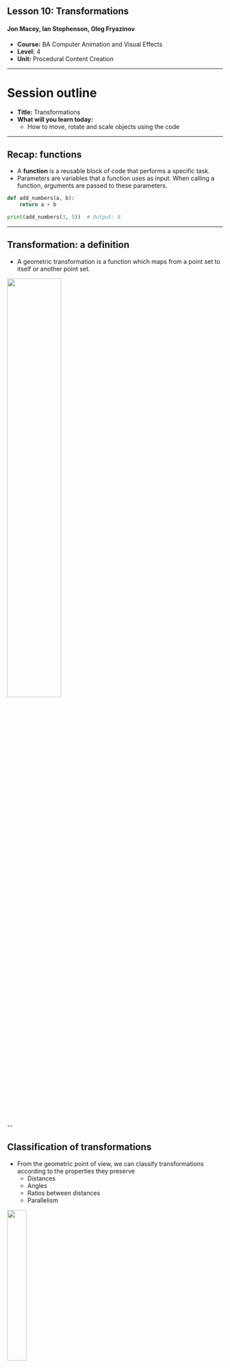 ## Lesson 10: Transformations

#### Jon Macey, Ian Stephenson, Oleg Fryazinov 

- **Course:** BA Computer Animation and Visual Effects
- **Level:** 4 
- **Unit:** Procedural Content Creation

---

# Session outline

- **Title:** Transformations
- **What will you learn today:**
  - How to move, rotate and scale objects using the code

---

## Recap: functions

- A **function** is a reusable block of code that performs a specific task.
- Parameters are variables that a function uses as input. When calling a function, arguments are passed to these parameters.

```python
def add_numbers(a, b):
    return a + b

print(add_numbers(3, 5))  # Output: 8
```

---

## Transformation: a definition

- A geometric transformation is a function which maps from a point set to itself or another point set.

<img style="border: 0;" src="images/3.png" width="50%">

--

## Classification of transformations

- From the geometric point of view, we can classify transformations according to the properties they preserve
  - Distances
  - Angles
  - Ratios between distances
  - Parallelism
  
<img style="border: 0;" src="images/1.png" width="30%">

--

## Affine transformations

- Affine transformation is a transformation that preserves 
  - Collinearity (all points lying on a line initially still lie on a line after transformation)
  - Ratios of distances (the midpoint of a line segment remains the midpoint after transformation)

<img style="border: 0;" src="images/2.png" width="50%">

--

## Affine transformations

- Affine transformations include
  - Translation
  - Rotation
  - Scaling
  - Shear
  - The composition of the transformation above

<img style="border: 0;" src="images/2.png" width="50%">

---

## Preparing the playground

[01_drawbox.py](https://github.com/NCCA/PCCSlides/blob/main/Lecture10/code/01_drawbox.py)

```python
#!/usr/bin/env python3
import math

from PIL import Image, ImageDraw

im = Image.new("RGB", (640, 480), (100, 0, 20))
draw = ImageDraw.Draw(im)
white = (255, 255, 255)
points = [(100, 100), (200, 100), (200, 200), (100, 200), (100, 100)]
draw.line(points, white)
im.show()

```

---

## Translation

- Translation is to move, or parallel shift, a point or points

<img style="border: 0;" src="images/T.png" width="50%">

--

## Translation formula

- Translation is defined by adding an offset:
- $x\prime=x+t_x$
- $y\prime=y+t_y$

<img style="border: 0;" src="images/T2.png" width="50%">

--

#### Translation: Python implementation

[02_translate_box.py](https://github.com/NCCA/PCCSlides/blob/main/Lecture10/code/02_translate_box.py)

```python
#!/usr/bin/env python3
import math
from random import randint

from PIL import Image, ImageDraw


def translate_points(points, dx, dy) -> list:
    new_points = list()
    for p in points:
        new_points.append((p[0] + dx, p[1] + dy))
    return new_points


im = Image.new("RGB", (640, 480), (100, 0, 20))
draw = ImageDraw.Draw(im)
white = (255, 255, 255)
green = (0, 255, 0)
points = [(100, 100), (200, 100), (200, 200), (100, 200), (100, 100)]
draw.line(tuple(points), white)
new_points = translate_points(points, 50, 50)
draw.line(tuple(new_points), green)
im.show()
```

--

#### Translation: Refining Python implementation

[03_translate_box2.py](https://github.com/NCCA/PCCSlides/blob/main/Lecture10/code/03_translate_box2.py)

```python
#!/usr/bin/env python3
from PIL import Image, ImageDraw

def translate_point(point, dx, dy) -> (float, float):  
    # The function moves just one point given the offset
    return (point[0] + dx, point[1] + dy)


def translate_points(points, dx, dy) -> list:  
    # This function moves multiple points with the same offset
    newPoints = list()
    for p in points:
        newPoints.append(translate_point(p, dx, dy))
    return newPoints


im = Image.new("RGB", (640, 480), (100, 0, 20))
canvas = ImageDraw.Draw(im)
white = (255, 255, 255)
red = (255, 0, 0)
yellow = (255, 255, 0)
green = (0, 255, 0)
cyan = (0, 255, 255)
blue = (0, 0, 255)
purple = (255, 0, 255)
rainbow = (red, yellow, green, cyan, blue, purple)
points = [(100, 100), (200, 100), (200, 200), (100, 200), (100, 100)]
tx = 40  # shift for x
ty = 40  # shift for y
for count in range(0, 6):
    canvas.line(points, rainbow[count])
    points = translate_points(points, 40, 40)
im.show()

```

---

## Scaling

- Scaling is a transformation that enlarges or shrinks the objects
  - **Uniform**: The same scaling factor in all directions
  - **Non-uniform**: different scaling factors for different directions
- Scaling is expressed in relation to the origin

<img style="border: 0;" src="images/SU.png" width="20%">
<img style="border: 0;" src="images/SNU.png" width="20%">

--

## Scaling formula

- Scaling is defined by multiplying coordinates by scale factors
- $x\prime=s_x x$
- $y\prime=s_y y$

<img style="border: 0;" src="images/SNU.png" width="30%">

--

#### Scaling: Python implementation

[04_scaling1.py](https://github.com/NCCA/PCCSlides/blob/main/Lecture10/code/04_scaling1.py)

```python
#!/usr/bin/env python3
from PIL import Image, ImageDraw



def scale_point(point, sx, sy) -> (float, float):  
    # The function does non-uniform scaling for a point
    return (point[0] * sx, point[1] * sy)


def scale_points(points, sx, sy) -> list:  
    # The function does non-uniform scaling for a point set
    new_points = list()
    for p in points:
        new_points.append(scale_point(p, sx, sy))
    return new_points


im = Image.new("RGB", (640, 480), (100, 0, 20))
canvas = ImageDraw.Draw(im)
white = (255, 255, 255)
red = (255, 0, 0)
yellow = (255, 255, 0)
green = (0, 255, 0)
cyan = (0, 255, 255)
blue = (0, 0, 255)
purple = (255, 0, 255)
rainbow = (red, yellow, green, cyan, blue, purple)

points = [(100, 100), (200, 100), (200, 200), (100, 200), (100, 100)]
for count in range(0, 6):
    canvas.line( points, rainbow[count])
    points = scale_points(points, 1.1, 1.1)
im.show()
```

---

### Composition of transformations

- A composition of transformations involves 2 or more transformations applied to one shape or point.
- The order in which the transformations were applied often changed the outcome

--

###### Composition of transformations: Python 

[05_compose.py](https://github.com/NCCA/PCCSlides/blob/main/Lecture10/code/05_compose.py)

```python
#!/usr/bin/env python3
from PIL import Image, ImageDraw


def translate_point(point, dx, dy) -> (float, float):
    return (point[0] + dx, point[1] + dy)


def translate_points(points, dx, dy) -> list:
    new_points = list()
    for p in points:
        new_points.append(translate_point(p, dx, dy))
    return new_points


def scale_point(point, sx, sy) -> (float, float):
    return (point[0] * sx, point[1] * sy)


def scale_points(points, sx, sy) -> list:
    new_points = list()
    for p in points:
        new_points.append(scale_point(p, sx, sy))
    return new_points


im = Image.new("RGB", (640, 480), (100, 0, 20))
canvas = ImageDraw.Draw(im)
white = (255, 255, 255)
red = (255, 0, 0)
yellow = (255, 255, 0)
green = (0, 255, 0)
cyan = (0, 255, 255)
blue = (0, 0, 255)
purple = (255, 0, 255)
rainbow = (red, yellow, green, cyan, blue, purple)

points = [(-0.5, -0.5), (0.5, -0.5), (0.5, 0.5), (-0.5, 0.5), (-0.5, -0.5)]

for count in range(0, 6):
    # note if you swap next two lines, you will get a different result
    new_points = scale_points(points, count * 80, count * 80)
    new_points = translate_points(new_points, 320, 240)
    canvas.line( new_points, rainbow[count])
im.show()

```

---

## Rotation

- Rotation is a circular movement of an object around a centre of rotation
- For basic rotation a centre of rotation is the origin
- We will be talking about 2D rotation
<img style="border: 0;" src="images/R1.png" width="30%">

--

## Rotation formula

- Rotation by arbitrary angle in **counter-clockwise direction**
- $ x\prime =x\cos \left(\theta \right)+y\sin \left(\theta \right) $
- $ y\prime =x\sin\left(\theta\right)+y\cos\left(\theta\right) $

<img style="border: 0;" src="images/R2.jpg" width="30%">

--

#### Rotation: Python implementation

[06_rotation.py](https://github.com/NCCA/PCCSlides/blob/main/Lecture10/code/06_rotation)

```python
#!/usr/bin/env python3
import math

from PIL import Image, ImageDraw



def rotate_point(point, theta) -> (float, float):
    return (
        point[0] * math.cos(theta) + point[1] * math.sin(theta),
        -point[0] * math.sin(theta) + point[1] * math.cos(theta),
    )


def rotate_points(points, theta) -> list:
    new_points = list()
    for p in points:
        new_points.append(rotate_point(p, theta))
    return new_points


im = Image.new("RGB", (640, 480), (100, 0, 20))
canvas = ImageDraw.Draw(im)
white = (255, 255, 255)
red = (255, 0, 0)
yellow = (255, 255, 0)
green = (0, 255, 0)
cyan = (0, 255, 255)
blue = (0, 0, 255)
purple = (255, 0, 255)
rainbow = (red, yellow, green, cyan, blue, purple)

points = [(100, 100), (200, 100), (200, 200), (100, 200), (100, 100)]
for count in range(0, 6):
    canvas.line(points, rainbow[count])
    points = rotate_points(points, 0.1)
im.show()
```

---

### Bringing it all together 

[07_scale_trans_rot.py](https://github.com/NCCA/PCCSlides/blob/main/Lecture10/code/07_scale_trans_rot.py)

```python
#!/usr/bin/env python3
import math

from PIL import Image, ImageDraw




def translate_point(point, dx, dy) -> (float, float):
    return (point[0] + dx, point[1] + dy)


def translate_points(points, dx, dy) -> list:
    new_points = list()
    for p in points:
        new_points.append(translate_point(p, dx, dy))
    return new_points


def scale_point(point, sx, sy) -> (float, float):
    return (point[0] * sx, point[1] * sy)


def scale_points(points, sx, sy) -> list:
    new_points = list()
    for p in points:
        new_points.append(scale_point(p, sx, sy))
    return new_points


def roate_point(point, theta) -> (float, float):
    return (
        point[0] * math.cos(theta) + point[1] * math.sin(theta),
        -point[0] * math.sin(theta) + point[1] * math.cos(theta),
    )


def roate_points(points, theta) -> list:
    new_points = list()
    for p in points:
        new_points.append(roate_point(p, theta))
    return new_points


im = Image.new("RGB", (640, 480), (100, 0, 20))
canvas = ImageDraw.Draw(im)
white = (255, 255, 255)
red = (255, 0, 0)
yellow = (255, 255, 0)
green = (0, 255, 0)
cyan = (0, 255, 255)
blue = (0, 0, 255)
purple = (255, 0, 255)
rainbow = (red, yellow, green, cyan, blue, purple)

points = [(-0.5, -0.5), (0.5, -0.5), (0.5, 0.5), (-0.5, 0.5), (-0.5, -0.5)]

for count in range(0, 6):
    new_points = scale_points(points, count * 60, count * 60)
    new_points = roate_points(new_points, (count * 5) / 360.0 * 2 * math.pi)
    new_points = translate_points(new_points, 320, 240)
    canvas.line( new_points, rainbow[count])
im.show()

```

--

### Time to play

[08_wave.py](https://github.com/NCCA/PCCSlides/blob/main/Lecture10/code/08_wave.py)

```python
#!/usr/bin/env python3
import math

from PIL import Image, ImageDraw

def translate_point(point, dx, dy) -> (float, float):
    return (point[0] + dx, point[1] + dy)


def translate_points(points, dx, dy) -> list:
    new_points = list()
    for p in points:
        new_points.append(translate_point(p, dx, dy))
    return new_points


def scale_point(point, sx, sy) -> (float, float):
    return (point[0] * sx, point[1] * sy)


def scale_points(points, sx, sy) -> list:
    new_points = list()
    for p in points:
        new_points.append(scale_point(p, sx, sy))
    return new_points


def rotate_point(point, theta) -> (float, float):
    return (
        point[0] * math.cos(theta) + point[1] * math.sin(theta),
        -point[0] * math.sin(theta) + point[1] * math.cos(theta),
    )


def rotate_points(points, theta) -> list:
    new_points = list()
    for p in points:
        new_points.append(rotate_point(p, theta))
    return new_points


im = Image.new("RGB", (640, 480), (100, 0, 20))
canvas = ImageDraw.Draw(im)
white = (255, 255, 255)
red = (255, 0, 0)
yellow = (255, 255, 0)
green = (0, 255, 0)
cyan = (0, 255, 255)
blue = (0, 0, 255)
purple = (255, 0, 255)
rainbow = (red, yellow, green, cyan, blue, purple)

points = [(-0.5, -0.5), (0.5, -0.5), (0.5, 0.5), (-0.5, 0.5), (-0.5, -0.5)]
for count in range(0, 50):
    new_points = scale_points(points, 10, 5)
    new_points = rotate_points(new_points, math.cos(count * 10 / 360.0 * 2 * math.pi))
    new_points = translate_points(
        new_points, count * 15, 240 + 30 * math.sin((count * 15) / 360.0 * 2 * math.pi)
    )
    canvas.line( new_points, rainbow[count % len(rainbow)])
im.show()

```

---

### One more example: brick wall

[brickwall.py](https://github.com/NCCA/PCCSlides/blob/main/Lecture10/code/brickwall.py)

```python
#!/usr/bin/env python3
import math
import random

from PIL import Image, ImageDraw




def draw_polygon(canvas, pointList, colour) -> None:
    pointTuple = tuple(pointList)
    canvas.polygon(pointTuple, colour, colour)


def translate_point(point, dx, dy) -> (float, float):
    return (point[0] + dx, point[1] + dy)


def translate_points(points, dx, dy) -> list:
    new_points = list()
    for p in points:
        new_points.append(translate_point(p, dx, dy))
    return new_points


def scale_point(point, sx, sy) -> (float, float):
    return (point[0] * sx, point[1] * sy)


def scale_points(points, sx, sy) -> list:
    new_points = list()
    for p in points:
        new_points.append(scale_point(p, sx, sy))
    return new_points


def rotate_point(point, theta) -> (float, float):
    return (
        point[0] * math.cos(theta) + point[1] * math.sin(theta),
        -point[0] * math.sin(theta) + point[1] * math.cos(theta),
    )


def rotate_points(points, theta) -> list:
    new_points = list()
    for p in points:
        new_points.append(rotate_point(p, theta))
    return new_points


cement = (200, 200, 200)
brick = (178, 34, 34)
resolution = 1024
step = 128
im = Image.new("RGB", (resolution, resolution), cement)
canvas = ImageDraw.Draw(im)

points = [(-0.5, -0.5), (0.5, -0.5), (0.5, 0.5), (-0.5, 0.5), (-0.5, -0.5)]
lineShift = True
for x in range(0, resolution + 1, step):
    for y in range(0, resolution, math.floor(step / 2)):
        new_points = scale_points(points, 115, 55)
        new_points = rotate_points(new_points, random.uniform(-0.05, 0.05))
        if lineShift:
            new_points = translate_points(new_points, x, y)
            lineShift = False
        else:
            new_points = translate_points(new_points, x + step / 2, y)
            lineShift = True
        canvas.polygon( new_points, brick)
im.show()

```

---

# Conclusion

- **What have you learned today**
  - How to define and implement affine transformations
  - How to use composite transformation for procedural generation
- **Homework**
  - Bricks usually have imperfections that can be defined as random points inside the brick. Can you extend the example to implement it?

--

# Next time

- **What will you learn next time**
  - Loading images
  - Procedural image manipulation

--

# Q&A and discussion
- **Open Floor for Questions**
